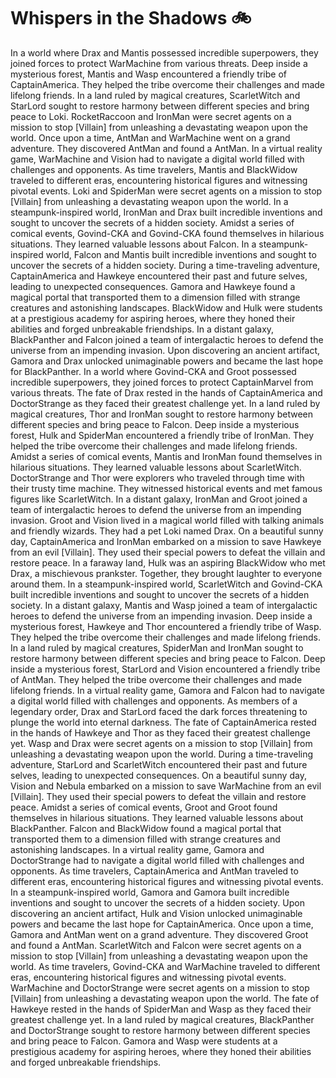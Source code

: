 # Whispers in the Shadows :bike: 

In a world where Drax and Mantis possessed incredible superpowers, they joined forces to protect WarMachine from various threats.
Deep inside a mysterious forest, Mantis and Wasp encountered a friendly tribe of CaptainAmerica. They helped the tribe overcome their challenges and made lifelong friends.
In a land ruled by magical creatures, ScarletWitch and StarLord sought to restore harmony between different species and bring peace to Loki.
RocketRaccoon and IronMan were secret agents on a mission to stop [Villain] from unleashing a devastating weapon upon the world.
Once upon a time, AntMan and WarMachine went on a grand adventure. They discovered AntMan and found a AntMan.
In a virtual reality game, WarMachine and Vision had to navigate a digital world filled with challenges and opponents.
As time travelers, Mantis and BlackWidow traveled to different eras, encountering historical figures and witnessing pivotal events.
Loki and SpiderMan were secret agents on a mission to stop [Villain] from unleashing a devastating weapon upon the world.
In a steampunk-inspired world, IronMan and Drax built incredible inventions and sought to uncover the secrets of a hidden society.
Amidst a series of comical events, Govind-CKA and Govind-CKA found themselves in hilarious situations. They learned valuable lessons about Falcon.
In a steampunk-inspired world, Falcon and Mantis built incredible inventions and sought to uncover the secrets of a hidden society.
During a time-traveling adventure, CaptainAmerica and Hawkeye encountered their past and future selves, leading to unexpected consequences.
Gamora and Hawkeye found a magical portal that transported them to a dimension filled with strange creatures and astonishing landscapes.
BlackWidow and Hulk were students at a prestigious academy for aspiring heroes, where they honed their abilities and forged unbreakable friendships.
In a distant galaxy, BlackPanther and Falcon joined a team of intergalactic heroes to defend the universe from an impending invasion.
Upon discovering an ancient artifact, Gamora and Drax unlocked unimaginable powers and became the last hope for BlackPanther.
In a world where Govind-CKA and Groot possessed incredible superpowers, they joined forces to protect CaptainMarvel from various threats.
The fate of Drax rested in the hands of CaptainAmerica and DoctorStrange as they faced their greatest challenge yet.
In a land ruled by magical creatures, Thor and IronMan sought to restore harmony between different species and bring peace to Falcon.
Deep inside a mysterious forest, Hulk and SpiderMan encountered a friendly tribe of IronMan. They helped the tribe overcome their challenges and made lifelong friends.
Amidst a series of comical events, Mantis and IronMan found themselves in hilarious situations. They learned valuable lessons about ScarletWitch.
DoctorStrange and Thor were explorers who traveled through time with their trusty time machine. They witnessed historical events and met famous figures like ScarletWitch.
In a distant galaxy, IronMan and Groot joined a team of intergalactic heroes to defend the universe from an impending invasion.
Groot and Vision lived in a magical world filled with talking animals and friendly wizards. They had a pet Loki named Drax.
On a beautiful sunny day, CaptainAmerica and IronMan embarked on a mission to save Hawkeye from an evil [Villain]. They used their special powers to defeat the villain and restore peace.
In a faraway land, Hulk was an aspiring BlackWidow who met Drax, a mischievous prankster. Together, they brought laughter to everyone around them.
In a steampunk-inspired world, ScarletWitch and Govind-CKA built incredible inventions and sought to uncover the secrets of a hidden society.
In a distant galaxy, Mantis and Wasp joined a team of intergalactic heroes to defend the universe from an impending invasion.
Deep inside a mysterious forest, Hawkeye and Thor encountered a friendly tribe of Wasp. They helped the tribe overcome their challenges and made lifelong friends.
In a land ruled by magical creatures, SpiderMan and IronMan sought to restore harmony between different species and bring peace to Falcon.
Deep inside a mysterious forest, StarLord and Vision encountered a friendly tribe of AntMan. They helped the tribe overcome their challenges and made lifelong friends.
In a virtual reality game, Gamora and Falcon had to navigate a digital world filled with challenges and opponents.
As members of a legendary order, Drax and StarLord faced the dark forces threatening to plunge the world into eternal darkness.
The fate of CaptainAmerica rested in the hands of Hawkeye and Thor as they faced their greatest challenge yet.
Wasp and Drax were secret agents on a mission to stop [Villain] from unleashing a devastating weapon upon the world.
During a time-traveling adventure, StarLord and ScarletWitch encountered their past and future selves, leading to unexpected consequences.
On a beautiful sunny day, Vision and Nebula embarked on a mission to save WarMachine from an evil [Villain]. They used their special powers to defeat the villain and restore peace.
Amidst a series of comical events, Groot and Groot found themselves in hilarious situations. They learned valuable lessons about BlackPanther.
Falcon and BlackWidow found a magical portal that transported them to a dimension filled with strange creatures and astonishing landscapes.
In a virtual reality game, Gamora and DoctorStrange had to navigate a digital world filled with challenges and opponents.
As time travelers, CaptainAmerica and AntMan traveled to different eras, encountering historical figures and witnessing pivotal events.
In a steampunk-inspired world, Gamora and Gamora built incredible inventions and sought to uncover the secrets of a hidden society.
Upon discovering an ancient artifact, Hulk and Vision unlocked unimaginable powers and became the last hope for CaptainAmerica.
Once upon a time, Gamora and AntMan went on a grand adventure. They discovered Groot and found a AntMan.
ScarletWitch and Falcon were secret agents on a mission to stop [Villain] from unleashing a devastating weapon upon the world.
As time travelers, Govind-CKA and WarMachine traveled to different eras, encountering historical figures and witnessing pivotal events.
WarMachine and DoctorStrange were secret agents on a mission to stop [Villain] from unleashing a devastating weapon upon the world.
The fate of Hawkeye rested in the hands of SpiderMan and Wasp as they faced their greatest challenge yet.
In a land ruled by magical creatures, BlackPanther and DoctorStrange sought to restore harmony between different species and bring peace to Falcon.
Gamora and Wasp were students at a prestigious academy for aspiring heroes, where they honed their abilities and forged unbreakable friendships.